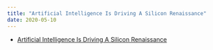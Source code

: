 ```yaml
---
title: "Artificial Intelligence Is Driving A Silicon Renaissance"
date: 2020-05-10
---
```


* [Artificial Intelligence Is Driving A Silicon Renaissance](https://www.forbes.com/sites/robtoews/2020/05/10/artificial-intelligence-is-driving-a-silicon-renaissance/?ss=ai#3d6f481c553c)
